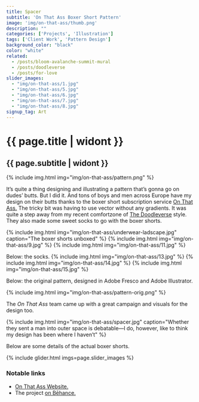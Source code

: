 ```yaml
---
title: Spacer
subtitle: 'On That Ass Boxer Short Pattern'
image: 'img/on-that-ass/thumb.png'
description: ""
categories: ['Projects', 'Illustration']
tags: ['Client Work', 'Pattern Design']
background_color: "black"
color: "white"
related:
  - /posts/bloom-avalanche-summit-mural
  - /posts/doodleverse
  - /posts/for-love
slider_images:
  - "img/on-that-ass/1.jpg"
  - "img/on-that-ass/5.jpg"
  - "img/on-that-ass/6.jpg"
  - "img/on-that-ass/7.jpg"
  - "img/on-that-ass/8.jpg"
signup_tag: Art
---
```

# {{ page.title | widont }}
## {{ page.subtitle | widont }}

{% include img.html img="img/on-that-ass/pattern.png" %}

It’s quite a thing designing and illustrating a pattern that’s gonna go on dudes’ butts. But I did it. And tons of boys and men across Europe have my design on their butts thanks to the boxer short subscription service [On That Ass.](https://onthatass.com/) The tricky bit was having to use vector without any gradients. It was quite a step away from my recent comfortzone of [The Doodleverse](/tags/doodleverse/) style. They also made some sweet socks to go with the boxer shorts.

{% include img.html img="img/on-that-ass/underwear-ladscape.jpg" caption="The boxer shorts unboxed" %}
{% include img.html img="img/on-that-ass/9.jpg" %}
{% include img.html img="img/on-that-ass/11.jpg" %}

Below: the socks.
{% include img.html img="img/on-that-ass/13.jpg" %}
{% include img.html img="img/on-that-ass/14.jpg" %}
{% include img.html img="img/on-that-ass/15.jpg" %}

Below: the original pattern, designed in Adobe Fresco and Adobe Illustrator.

{% include img.html img="img/on-that-ass/pattern-orig.png" %}

The *On That Ass* team came up with a great campaign and visuals for the design too.

{% include img.html img="img/on-that-ass/spacer.jpg" caption="Whether they sent a man into outer space is debatable—I do, however, like to think my design has been where I haven’t" %}

Below are some details of the actual boxer shorts.

{% include glider.html imgs=page.slider_images %}


### Notable links
- [On That Ass Website.](https://onthatass.com/)
- The project [on Bēhance.](https://www.behance.net/gallery/171959453/on-that-ass-Boxer-Short-Pattern)

